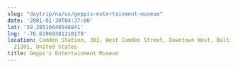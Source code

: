 ```yaml
---
slug: "daytrip/na/us/geppis-entertainment-museum"
date: '2001-01-30T04:37:00'
lat: '39.28516648548841'
lng: '-76.61969381210179'
location: Camden Station, 301, West Camden Street, Downtown West, Baltimore, Maryland,
  21201, United States
title: Geppi's Entertainment Museum
---
```



